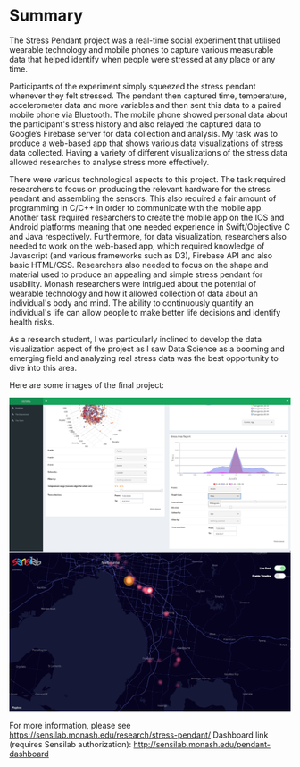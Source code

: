 # Summary
The Stress Pendant project was a real-time social experiment that utilised wearable technology and mobile
phones to capture various measurable data that helped identify when people were stressed at any place or
any time.

Participants of the experiment simply squeezed the stress pendant whenever they felt stressed. The
pendant then captured time, temperature, accelerometer data and more variables and then sent this data to
a paired mobile phone via Bluetooth. The mobile phone showed personal data about the participant's stress
history and also relayed the captured data to Google’s Firebase server for data collection and analysis.
My task was to produce a web-based app that shows various data visualizations of
stress data collected. Having a variety of different visualizations of the stress data allowed researches to analyse 
stress more effectively.

There were various technological aspects to this project. The task required researchers to focus on
producing the relevant hardware for the stress pendant and assembling the sensors. This also required a
fair amount of programming in C/C++ in order to communicate with the mobile app. Another task required
researchers to create the mobile app on the IOS and Android platforms meaning that one needed
experience in Swift/Objective C and Java respectively. Furthermore, for data visualization, researchers also
needed to work on the web-based app, which required knowledge of Javascript (and various frameworks
such as D3), Firebase API and also basic HTML/CSS. Researchers also needed to focus on the shape and
material used to produce an appealing and simple stress pendant for usability.
Monash researchers were intrigued about the potential of wearable technology and how it allowed
collection of data about an individual's body and mind. The ability to continuously quantify an individual's life can allow people to make better life decisions and identify health risks.

As a research student, I was particularly inclined to develop the data visualization aspect of the project as I
saw Data Science as a booming and emerging field and analyzing real stress data was the best opportunity
to dive into this area.

Here are some images of the final project:

![stress image 1](images/stress_1.png)
![stress image 2](images/stress_2.png)

For more information, please see https://sensilab.monash.edu/research/stress-pendant/
Dashboard link (requires Sensilab authorization): http://sensilab.monash.edu/pendant-dashboard

